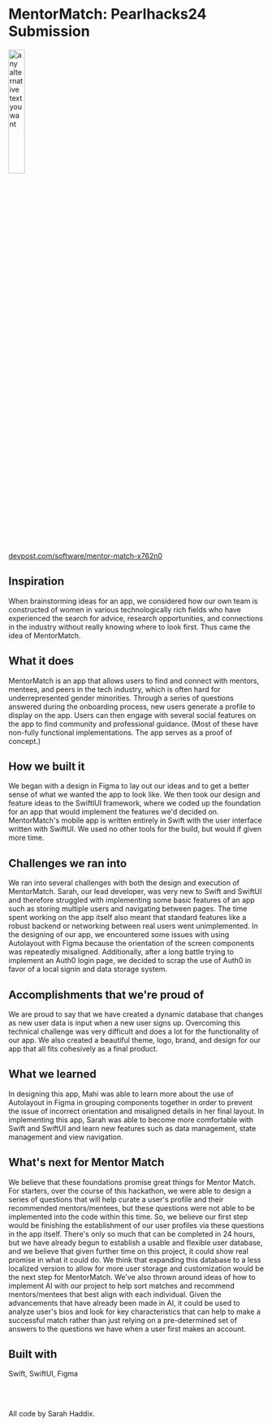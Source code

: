 # MentorMatch: Pearlhacks24 Submission
<img src="./Demo.gif" alt="any alternative text you want" width=25% height=25%>

[devpost.com/software/mentor-match-x762n0](https://devpost.com/software/mentor-match-x762n0)

## Inspiration
When brainstorming ideas for an app, we considered how our own team is constructed of women in various technologically rich fields who have experienced the search for advice, research opportunities, and connections in the industry without really knowing where to look first. Thus came the idea of MentorMatch.

## What it does
MentorMatch is an app that allows users to find and connect with mentors, mentees, and peers in the tech industry, which is often hard for underrepresented gender minorities. Through a series of questions answered during the onboarding process, new users generate a profile to display on the app. Users can then engage with several social features on the app to find community and professional guidance. (Most of these have non-fully functional implementations. The app serves as a proof of concept.)

## How we built it
We began with a design in Figma to lay out our ideas and to get a better sense of what we wanted the app to look like. We then took our design and feature ideas to the SwiftIUI framework, where we coded up the foundation for an app that would implement the features we'd decided on. MentorMatch's mobile app is written entirely in Swift with the user interface written with SwiftUI. We used no other tools for the build, but would if given more time.

## Challenges we ran into
We ran into several challenges with both the design and execution of MentorMatch. Sarah, our lead developer, was very new to Swift and SwiftUI and therefore struggled with implementing some basic features of an app such as storing multiple users and navigating between pages. The time spent working on the app itself also meant that standard features like a robust backend or networking between real users went unimplemented. In the designing of our app, we encountered some issues with using Autolayout with Figma because the orientation of the screen components was repeatedly misaligned. Additionally, after a long battle trying to implement an Auth0 login page, we decided to scrap the use of Auth0 in favor of a local signin and data storage system.

## Accomplishments that we're proud of
We are proud to say that we have created a dynamic database that changes as new user data is input when a new user signs up. Overcoming this technical challenge was very difficult and does a lot for the functionality of our app. We also created a beautiful theme, logo, brand, and design for our app that all fits cohesively as a final product.

## What we learned
In designing this app, Mahi was able to learn more about the use of Autolayout in Figma in grouping components together in order to prevent the issue of incorrect orientation and misaligned details in her final layout. In implementing this app, Sarah was able to become more comfortable with Swift and SwiftUI and learn new features such as data management, state management and view navigation.

## What's next for Mentor Match
We believe that these foundations promise great things for Mentor Match. For starters, over the course of this hackathon, we were able to design a series of questions that will help curate a user's profile and their recommended mentors/mentees, but these questions were not able to be implemented into the code within this time. So, we believe our first step would be finishing the establishment of our user profiles via these questions in the app itself. There's only so much that can be completed in 24 hours, but we have already begun to establish a usable and flexible user database, and we believe that given further time on this project, it could show real promise in what it could do. We think that expanding this database to a less localized version to allow for more user storage and customization would be the next step for MentorMatch. We've also thrown around ideas of how to implement AI with our project to help sort matches and recommend mentors/mentees that best align with each individual. Given the advancements that have already been made in AI, it could be used to analyze user's bios and look for key characteristics that can help to make a successful match rather than just relying on a pre-determined set of answers to the questions we have when a user first makes an account.

## Built with
Swift, SwiftUI, Figma

<br>
<br>

All code by Sarah Haddix.
